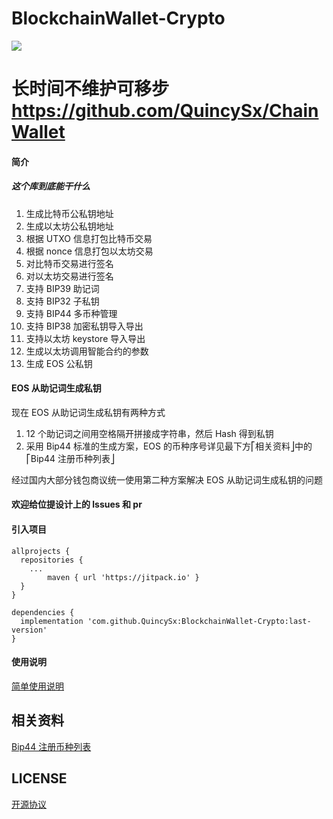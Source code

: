 # BlockchainWallet-Crypto
[![](https://jitpack.io/v/QuincySx/BlockchainWallet-Crypto.svg)](https://jitpack.io/#QuincySx/BlockchainWallet-Crypto)

# 长时间不维护可移步 https://github.com/QuincySx/ChainWallet

#### 简介
##### 这个库到底能干什么
1. 生成比特币公私钥地址
2. 生成以太坊公私钥地址
3. 根据 UTXO 信息打包比特币交易
4. 根据 nonce 信息打包以太坊交易
5. 对比特币交易进行签名
6. 对以太坊交易进行签名
7. 支持 BIP39 助记词
8. 支持 BIP32 子私钥
9. 支持 BIP44 多币种管理
10. 支持 BIP38 加密私钥导入导出
11. 支持以太坊 keystore 导入导出
12. 生成以太坊调用智能合约的参数
13. 生成 EOS 公私钥

#### EOS 从助记词生成私钥
现在 EOS 从助记词生成私钥有两种方式
1. 12 个助记词之间用空格隔开拼接成字符串，然后 Hash 得到私钥
2. 采用 Bip44 标准的生成方案，EOS 的币种序号详见最下方⎡相关资料⎦中的⎡Bip44 注册币种列表⎦

经过国内大部分钱包商议统一使用第二种方案解决 EOS 从助记词生成私钥的问题

#### 欢迎给位提设计上的 lssues 和 pr

#### 引入项目

```
allprojects {
  repositories {
    ...
		maven { url 'https://jitpack.io' }
  }
}
  
dependencies {
  implementation 'com.github.QuincySx:BlockchainWallet-Crypto:last-version'
}
```

#### 使用说明
[简单使用说明](https://github.com/QuincySx/BlockchainWallet-Crypto/wiki)

## 相关资料
[Bip44 注册币种列表](https://github.com/satoshilabs/slips/blob/master/slip-0044.md)

## LICENSE
[开源协议](LICENSE)
